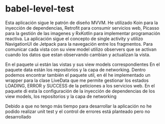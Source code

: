 # babel-level-test
Esta aplicación sigue le patrón de diseño MVVM. He utilizado Koin para la inyección de dependencias, Retrofit para consumir servicios web, Picasso para la gestión de las imagenes y RxKotlin para implementar programación reactiva. La aplicación sigue el concepto de single activity y utilizo NavigationUI de Jetpack para la navegación entre los fragmentos. Para comunicar cada vista con su view model utilizo observers que se activan cuando los datos que estan observando cambian y actualizan la vista.

En el paquete ui están las vistas y sus view models correspondientes
En el paquete data están los repositorios y la capa de networking. Dentro podemos encontrar también el paquete util, en él he implementado un wrapper para la clase LiveData que me permite gestionar los estados LOADING, ERROR y SUCCESS de la peticiones a los servicios web.
En el paquete di esta la configuración de la inyección de dependencias de los view models, los repositorios y la capa de networking

Debido a que no tengo más tiempo para desarrollar la aplicación no he podido realizar unit test y el control de errores está planteado pero no desarrollado
